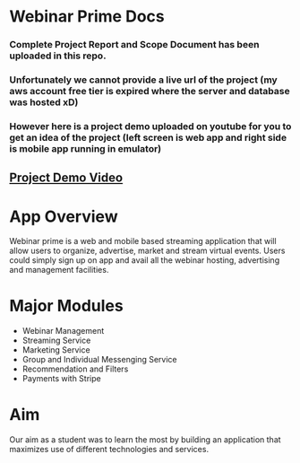 # Webinar Prime Docs
### Complete Project Report and Scope Document has been uploaded in this repo.

### Unfortunately we cannot provide a live url of the project (my aws account free tier is expired where the server and database was hosted xD)

### However here is a project demo uploaded on youtube for you to get an idea of the project (left screen is web app and right side is mobile app running in emulator)
## [Project Demo Video](https://www.youtube.com/watch?v=7dyB0Kd2VtE&t=118s) 

# App Overview
Webinar prime is a web and mobile based streaming application that will allow users to organize, advertise, market and stream virtual events. 
Users could simply sign up on app and avail all the webinar hosting, advertising and management facilities. 


# Major Modules
- Webinar Management
- Streaming Service
- Marketing Service
- Group and Individual Messenging Service
- Recommendation and Filters
- Payments with Stripe

# Aim
Our aim as a student was to learn the most by building an application that maximizes use of different technologies and services. 

